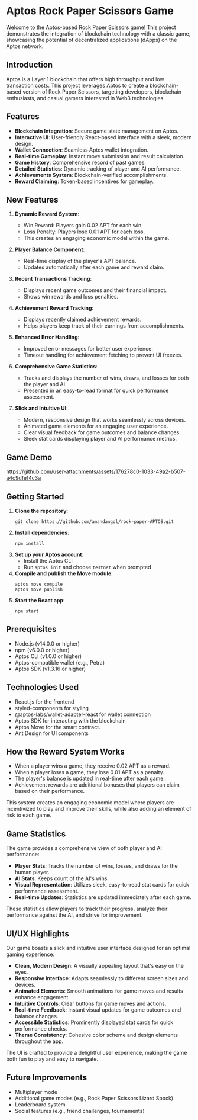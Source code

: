 # Aptos Rock Paper Scissors Game

Welcome to the Aptos-based Rock Paper Scissors game! This project demonstrates the integration of blockchain technology with a classic game, showcasing the potential of decentralized applications (dApps) on the Aptos network.

## Introduction

Aptos is a Layer 1 blockchain that offers high throughput and low transaction costs. This project leverages Aptos to create a blockchain-based version of Rock Paper Scissors, targeting developers, blockchain enthusiasts, and casual gamers interested in Web3 technologies.

## Features

- **Blockchain Integration**: Secure game state management on Aptos.
- **Interactive UI**: User-friendly React-based interface with a sleek, modern design.
- **Wallet Connection**: Seamless Aptos wallet integration.
- **Real-time Gameplay**: Instant move submission and result calculation.
- **Game History**: Comprehensive record of past games.
- **Detailed Statistics**: Dynamic tracking of player and AI performance.
- **Achievements System**: Blockchain-verified accomplishments.
- **Reward Claiming**: Token-based incentives for gameplay.

## New Features

1. **Dynamic Reward System**:

   - Win Reward: Players gain 0.02 APT for each win.
   - Loss Penalty: Players lose 0.01 APT for each loss.
   - This creates an engaging economic model within the game.

2. **Player Balance Component**:

   - Real-time display of the player's APT balance.
   - Updates automatically after each game and reward claim.

3. **Recent Transactions Tracking**:

   - Displays recent game outcomes and their financial impact.
   - Shows win rewards and loss penalties.

4. **Achievement Reward Tracking**:

   - Displays recently claimed achievement rewards.
   - Helps players keep track of their earnings from accomplishments.

5. **Enhanced Error Handling**:

   - Improved error messages for better user experience.
   - Timeout handling for achievement fetching to prevent UI freezes.

6. **Comprehensive Game Statistics**:

   - Tracks and displays the number of wins, draws, and losses for both the player and AI.
   - Presented in an easy-to-read format for quick performance assessment.

7. **Slick and Intuitive UI**:
   - Modern, responsive design that works seamlessly across devices.
   - Animated game elements for an engaging user experience.
   - Clear visual feedback for game outcomes and balance changes.
   - Sleek stat cards displaying player and AI performance metrics.
  
## Game Demo

   https://github.com/user-attachments/assets/176278c0-1033-49a2-b507-a4c9dfe14c3a

## Getting Started

1. **Clone the repository**:
   ```
   git clone https://github.com/amandangol/rock-paper-APTOS.git
   ```
2. **Install dependencies**:
   ```
   npm install
   ```
3. **Set up your Aptos account**:
   - Install the Aptos CLI
   - Run `aptos init` and choose `testnet` when prompted
4. **Compile and publish the Move module**:
   ```
   aptos move compile
   aptos move publish
   ```
5. **Start the React app**:
   ```
   npm start
   ```

## Prerequisites

- Node.js (v14.0.0 or higher)
- npm (v6.0.0 or higher)
- Aptos CLI (v1.0.0 or higher)
- Aptos-compatible wallet (e.g., Petra)
- Aptos SDK (v1.3.16 or higher)

## Technologies Used

- React.js for the frontend
- styled-components for styling
- @aptos-labs/wallet-adapter-react for wallet connection
- Aptos SDK for interacting with the blockchain
- Aptos Move for the smart contract.
- Ant Design for UI components

## How the Reward System Works

- When a player wins a game, they receive 0.02 APT as a reward.
- When a player loses a game, they lose 0.01 APT as a penalty.
- The player's balance is updated in real-time after each game.
- Achievement rewards are additional bonuses that players can claim based on their performance.

This system creates an engaging economic model where players are incentivized to play and improve their skills, while also adding an element of risk to each game.

## Game Statistics

The game provides a comprehensive view of both player and AI performance:

- **Player Stats**: Tracks the number of wins, losses, and draws for the human player.
- **AI Stats**: Keeps count of the AI's wins.
- **Visual Representation**: Utilizes sleek, easy-to-read stat cards for quick performance assessment.
- **Real-time Updates**: Statistics are updated immediately after each game.

These statistics allow players to track their progress, analyze their performance against the AI, and strive for improvement.

## UI/UX Highlights

Our game boasts a slick and intuitive user interface designed for an optimal gaming experience:

- **Clean, Modern Design**: A visually appealing layout that's easy on the eyes.
- **Responsive Interface**: Adapts seamlessly to different screen sizes and devices.
- **Animated Elements**: Smooth animations for game moves and results enhance engagement.
- **Intuitive Controls**: Clear buttons for game moves and actions.
- **Real-time Feedback**: Instant visual updates for game outcomes and balance changes.
- **Accessible Statistics**: Prominently displayed stat cards for quick performance checks.
- **Theme Consistency**: Cohesive color scheme and design elements throughout the app.

The UI is crafted to provide a delightful user experience, making the game both fun to play and easy to navigate.

## Future Improvements

- Multiplayer mode
- Additional game modes (e.g., Rock Paper Scissors Lizard Spock)
- Leaderboard system
- Social features (e.g., friend challenges, tournaments)
